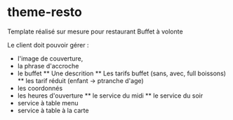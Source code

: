 # theme-resto
Template réalisé sur mesure pour restaurant Buffet à volonte

Le client doit pouvoir gérer : 
* l'image de couverture,
* la phrase d'accroche
* le buffet
** Une descrition 
** Les tarifs buffet (sans, avec, full boissons)
** les tarif réduit (enfant -> ptranche d'age)
* les coordonnés
* les heures d'ouverture 
** le service du midi
** le service du soir
* service à table menu
* service à table à la carte

